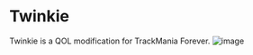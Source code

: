 # Twinkie
Twinkie is a QOL modification for TrackMania Forever.
![image](https://github.com/user-attachments/assets/a30415e6-1f17-477f-92a3-c9ecd5753bd9)
